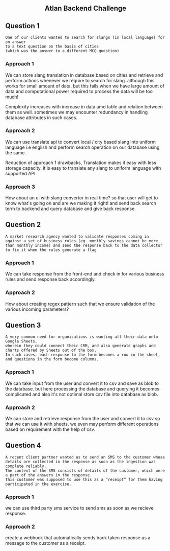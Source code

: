 <p align="center">
<h2 align="center">Atlan Backend Challenge</h2> 
</p>

## Question 1
```
One of our clients wanted to search for slangs (in local language) for an answer
to a text question on the basis of cities 
(which was the answer to a different MCQ question)
```
### Approach 1
We can store slang translation in database based on cities and retrieve and perform actions whenever we require to search for slang.
although this works for small amount of data. but this fails when we have large amount of data and computational power required to process the data will be too much!

Complexity increases with increase in data amd table and relation between them as well. sometimes we may encounter redundancy in handling database attributes in such cases.

### Approach 2
We can use translate api to convert local / city based slang into uniform language i.e english and perform search operation on our database using the same.

Reduction of approach 1 drawbacks, Translation makes it easy with less storage capacity. it is easy to translate any slang to uniform language with supported API.

### Approach 3
How about an ui with slang convertor in real time? so that user will get to know what's going on and are we making it right! and send back search term to backend and query database and give back response.


## Question 2

```
A market research agency wanted to validate responses coming in
against a set of business rules (eg. monthly savings cannot be more 
than monthly income) and send the response back to the data collector to fix it when the rules generate a flag 
```

### Approach 1
We can take response from the front-end and check in for various business rules and send response back accordingly.

### Approach 2
How about creating regex pattern such that we ensure validation of the various incoming parameters?


## Question 3
```
A very common need for organizations is wanting all their data onto Google Sheets,
wherein they could connect their CRM, and also generate graphs and charts offered by Sheets out of the box. 
In such cases, each response to the form becomes a row in the sheet, and questions in the form become columns. 
```

### Approach 1
We can take input from the user and convert it to csv and save as blob to the database. but here processing the database and querying it becomes complicated and 
also it's not optimal store csv file into database as blob.

### Approach 2
We can store and retrieve response from the user and convert it to csv so that we can use it with sheets.
 we even may perform different operations based on requirement with the help of csv.


## Question 4
```
A recent client partner wanted us to send an SMS to the customer whose details are collected in the response as soon as the ingestion was complete reliably. 
The content of the SMS consists of details of the customer, which were a part of the answers in the response. 
This customer was supposed to use this as a “receipt” for them having participated in the exercise.
```

### Approach 1
we can use third party sms service to send sms as soon as we recieve response.

### Approach 2
create a webhook that automatically sends back taken response as a message to the customer as a receipt.
